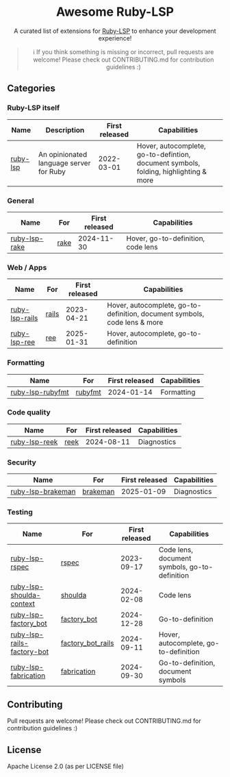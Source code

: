 <div align="center">

# Awesome Ruby-LSP

A curated list of extensions for [Ruby-LSP](https://github.com/Shopify/ruby-lsp) to enhance your development experience!

> ℹ️  If you think something is missing or incorrect, pull requests are welcome! Please check out CONTRIBUTING.md for contribution guidelines :)

</div>

## Categories

### Ruby-LSP itself

| Name | Description | First released | Capabilities |
| --- | --- | --- | ------ |
| [ruby-lsp](https://github.com/Shopify/ruby-lsp) | An opinionated language server for Ruby | 2022-03-01 | Hover, autocomplete, go-to-defintion, document symbols, folding, highlighting & more |

### General

| Name | For | First released | Capabilities |
| --- | --- | --- | ------ |
| [ruby-lsp-rake](https://github.com/kozy4324/ruby-lsp-rake) | [rake](https://github.com/ruby/rake) | 2024-11-30 | Hover, go-to-definition, code lens |

### Web / Apps

| Name | For | First released | Capabilities |
| --- | --- | --- | ------ |
| [ruby-lsp-rails](https://github.com/Shopify/ruby-lsp-rails) | [rails](https://github.com/rails/rails/) | 2023-04-21 | Hover, autocomplete, go-to-definition, document symbols, code lens & more |
| [ruby-lsp-ree](https://github.com/glabix/ree/tree/main/ruby-lsp-ree) | [ree](https://github.com/glabix/ree) | 2025-01-31 | Hover, autocomplete, go-to-definition |

### Formatting

| Name | For | First released | Capabilities |
| --- | --- | --- | ------ |
| [ruby-lsp-rubyfmt](https://github.com/jscharf/ruby-lsp-rubyfmt) | [rubyfmt](https://github.com/fables-tales/rubyfmt) | 2024-01-14 | Formatting |

### Code quality

| Name | For | First released | Capabilities |
| --- | --- | --- | ------ |
| [ruby-lsp-reek](https://github.com/igray/ruby-lsp-reek) | [reek](https://github.com/troessner/reek) | 2024-08-11 | Diagnostics |

### Security

| Name | For | First released | Capabilities |
| --- | --- | --- | ------ |
| [ruby-lsp-brakeman](https://github.com/presidentbeef/ruby-lsp-brakeman) | [brakeman](https://github.com/presidentbeef/brakeman) | 2025-01-09 | Diagnostics |

### Testing

| Name | For | First released | Capabilities |
| --- | --- | --- | ------ |
| [ruby-lsp-rspec](https://github.com/st0012/ruby-lsp-rspec) | [rspec](https://github.com/rspec/rspec) | 2023-09-17 | Code lens, document symbols, go-to-definition |
| [ruby-lsp-shoulda-context](https://github.com/domingo2000/ruby-lsp-shoulda-context) | [shoulda](https://github.com/thoughtbot/shoulda) | 2024-02-08 | Code lens |
| [ruby-lsp-factory_bot](https://github.com/donny741/ruby-lsp-factory_bot) | [factory_bot](https://github.com/thoughtbot/factory_bot) | 2024-12-28 | Go-to-definition |
| [ruby-lsp-rails-factory-bot](https://github.com/johansenja/ruby-lsp-rails-factory-bot) | [factory_bot_rails](https://github.com/thoughtbot/factory_bot_rails) | 2024-09-11 | Hover, autocomplete, go-to-definition |
| [ruby-lsp-fabrication](https://github.com/imcauley/ruby-lsp-fabrication) | [fabrication](https://gitlab.com/fabrication-gem/fabrication) | 2024-09-30 | Go-to-definition, document symbols |

## Contributing

Pull requests are welcome! Please check out CONTRIBUTING.md for contribution guidelines :)

## License

Apache License 2.0 (as per LICENSE file)
